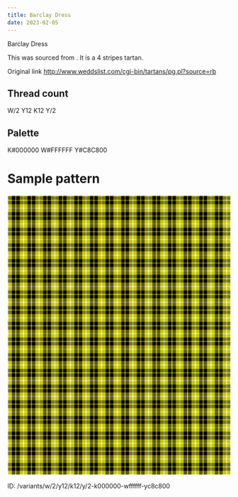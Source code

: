 ```yaml
---
title: Barclay Dress
date: 2023-02-05
---
```

Barclay Dress

This was sourced from <no value>.  It is a 4 stripes tartan.

Original link http://www.weddslist.com/cgi-bin/tartans/pg.pl?source=rb

## Thread count
W/2 Y12 K12 Y/2

## Palette
K#000000 W#FFFFFF Y#C8C800

# Sample pattern

![Tartan detail](tartan.png "W/2 Y12 K12 Y/2 tartan")

ID: /variants/w/2/y12/k12/y/2-k000000-wffffff-yc8c800